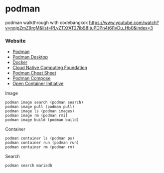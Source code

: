 # podman
podman walkthrough with 
codebangkok 
https://www.youtube.com/watch?v=nqipZmZ9rgM&list=PLyZTXfAT27ibS8ItuPDPn4t6l1vDu_Hb0&index=3
 
### Website
* [Podman](https://podman.io)
* [Podman Desktop](https://podman-desktop.io)
* [Docker](https://www.docker.com)
* [Cloud Native Computing Foundation](https://www.cncf.io)
* [Podman Cheat Sheet](https://developers.redhat.com/cheat-sheets/podman-cheat-sheet)
* [Podman Compose](https://github.com/containers/podman-compose)
* [Open Container Initiative](https://opencontainers.org)

Image
```
podman image search (podman search)
podman image pull (podman pull)
podman image ls (podman images)
podman image rm (podman rmi)
podman image build (podman build)
```

Container
```
podman container ls (podman ps)
podman container run (podman run)
podman container rm (podman rm)
```

Search
```
podman search mariadb
```
